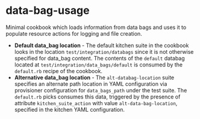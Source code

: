# data-bag-usage

Minimal cookbook which loads information from data bags and uses it to populate resource actions for logging and file creation.

* __Default data_bag location__ - The default kitchen suite in the cookbook looks in the location `test/integration/databags` since it is not otherwise specified for data_bag content.  The contents of the `default` databag located at `test/integration/data_bags/default` is consumed by the `default.rb` recipe of the cookbook.
* __Alternative data_bag location__ - The `alt-databag-location` suite specifies an alternate path location in YAML configuration via provisioner configuration for `data_bags_path` under the test suite.  The `default.rb` picks consumes this data, triggered by the presence of attribute `kitchen_suite_action` with value `alt-data-bag-location`, specified in the kitchen YAML configuration.
